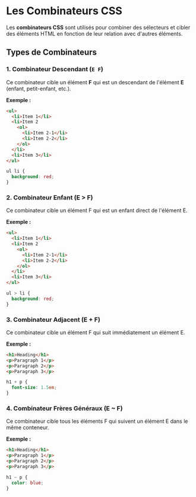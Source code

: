 # Les Combinateurs CSS

Les **combinateurs CSS** sont utilisés pour combiner des sélecteurs et cibler des éléments HTML en fonction de leur relation avec d'autres éléments.

## Types de Combinateurs

### 1. Combinateur Descendant (`E F`)

Ce combinateur cible un élément **F** qui est un descendant de l'élément **E** (enfant, petit-enfant, etc.).

**Exemple :**

```html
<ul>
  <li>Item 1</li>
  <li>Item 2
    <ol>
      <li>Item 2-1</li>
      <li>Item 2-2</li>
    </ol>
  </li>
  <li>Item 3</li>
</ul>
```

```css
ul li {
  background: red;
}
```

### 2. Combinateur Enfant (E > F)

Ce combinateur cible un élément F qui est un enfant direct de l'élément E.

**Exemple :**

```html
<ul>
  <li>Item 1</li>
  <li>Item 2
    <ol>
      <li>Item 2-1</li>
      <li>Item 2-2</li>
    </ol>
  </li>
  <li>Item 3</li>
</ul>
```

```css
ul > li {
  background: red;
}
```

### 3. Combinateur Adjacent (E + F)

Ce combinateur cible un élément F qui suit immédiatement un élément E.

**Exemple :**

```html
<h1>Heading</h1>
<p>Paragraph 1</p>
<p>Paragraph 2</p>
<p>Paragraph 3</p>
```

```css
h1 + p {
  font-size: 1.5em;
}
```

### 4. Combinateur Frères Généraux (E ~ F)

Ce combinateur cible tous les éléments F qui suivent un élément E dans le même conteneur.

**Exemple :**

```html
<h1>Heading</h1>
<p>Paragraph 1</p>
<p>Paragraph 2</p>
<p>Paragraph 3</p>
```

```css
h1 ~ p {
  color: blue;
}
```
